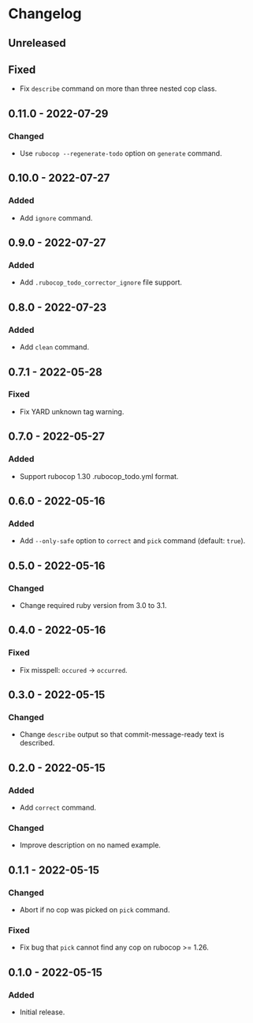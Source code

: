 # Changelog

## Unreleased

## Fixed

- Fix `describe` command on more than three nested cop class.

## 0.11.0 - 2022-07-29

### Changed

- Use `rubocop --regenerate-todo` option on `generate` command.

## 0.10.0 - 2022-07-27

### Added

- Add `ignore` command.

## 0.9.0 - 2022-07-27

### Added

- Add `.rubocop_todo_corrector_ignore` file support.

## 0.8.0 - 2022-07-23

### Added

- Add `clean` command.

## 0.7.1 - 2022-05-28

### Fixed

- Fix YARD unknown tag warning.

## 0.7.0 - 2022-05-27

### Added

- Support rubocop 1.30 .rubocop_todo.yml format.

## 0.6.0 - 2022-05-16

### Added

- Add `--only-safe` option to `correct` and `pick` command (default: `true`).

## 0.5.0 - 2022-05-16

### Changed

- Change required ruby version from 3.0 to 3.1.

## 0.4.0 - 2022-05-16

### Fixed

- Fix misspell: `occured` -> `occurred`.

## 0.3.0 - 2022-05-15

### Changed

- Change `describe` output so that commit-message-ready text is described.

## 0.2.0 - 2022-05-15

### Added

- Add `correct` command.

### Changed

- Improve description on no named example.

## 0.1.1 - 2022-05-15

### Changed

- Abort if no cop was picked on `pick` command.

### Fixed

- Fix bug that `pick` cannot find any cop on rubocop >= 1.26.

## 0.1.0 - 2022-05-15

### Added

- Initial release.
